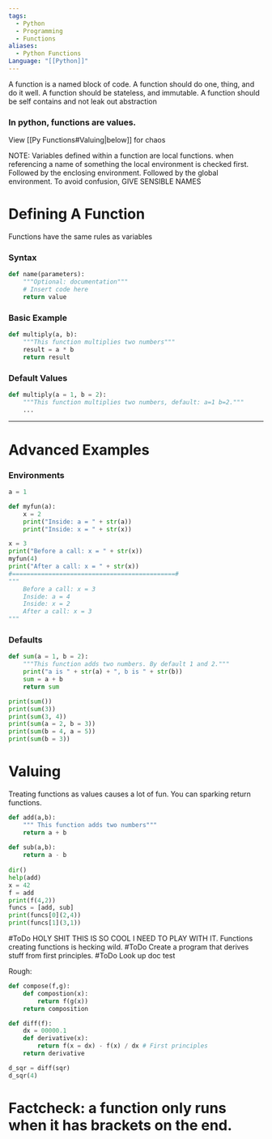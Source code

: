 ```yaml
---
tags:
  - Python
  - Programming
  - Functions
aliases:
  - Python Functions
Language: "[[Python]]"
---
```

A function is a named block of code.
A function should do one, thing, and do it well.
A function should be stateless, and immutable.
A function should be self contains and not leak out abstraction
### In python, functions are values.
View [[Py Functions#Valuing|below]] for chaos

NOTE: Variables defined within a function are local functions.
	when referencing a name of something the local environment is checked first. Followed by the enclosing environment. Followed by the global environment.
	To avoid confusion, GIVE SENSIBLE NAMES
# Defining A Function
Functions have the same rules as variables
### Syntax
```python
def name(parameters):
	"""Optional: documentation"""
	# Insert code here
	return value
```
### Basic Example
```python
def multiply(a, b):
	"""This function multiplies two numbers"""
	result = a * b
	return result
```
### Default Values
```python
def multiply(a = 1, b = 2):
	"""This function multiplies two numbers, default: a=1 b=2."""
	...
```

---
# Advanced Examples
### Environments
```python
a = 1

def myfun(a):
	x = 2
	print("Inside: a = " + str(a))
	print("Inside: x = " + str(x))

x = 3
print("Before a call: x = " + str(x))
myfun(4)
print("After a call: x = " + str(x))
#=============================================#
"""
	Before a call: x = 3
	Inside: a = 4
	Inside: x = 2
	After a call: x = 3
"""
```
### Defaults
```python
def sum(a = 1, b = 2):
	"""This function adds two numbers. By default 1 and 2."""
	print("a is " + str(a) + ", b is " + str(b))
	sum = a + b
	return sum

print(sum())
print(sum(3))
print(sum(3, 4))
print(sum(a = 2, b = 3))
print(sum(b = 4, a = 5))
print(sum(b = 3))
```
# Valuing
Treating functions as values causes a lot of fun.
You can sparking return functions.
```python
def add(a,b):
    """ This function adds two numbers"""
    return a + b
    
def sub(a,b):
    return a - b
  
dir()
help(add)
x = 42
f = add
print(f(4,2))
funcs = [add, sub]
print(funcs[0](2,4))
print(funcs[1](3,1))
```
#ToDo HOLY SHIT THIS IS SO COOL I NEED TO PLAY WITH IT. Functions creating functions is hecking wild.
#ToDo Create a program that derives stuff from first principles.
#ToDo Look up doc test

Rough:
```python
def compose(f,g):
	def compostion(x):
		return f(g(x))
	return composition

def diff(f):
	dx = 00000.1
	def derivative(x):
		return f(x = dx) - f(x) / dx # First principles
	return derivative

d_sqr = diff(sqr)
d_sqr(4)
```

# Factcheck: a function only runs when it has brackets on the end.